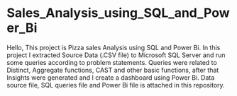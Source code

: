 # Sales_Analysis_using_SQL_and_Power_Bi

Hello, 
This project is Pizza sales Analysis using SQL and Power Bi. In this project I extracted Source Data (.CSV file) to Microsoft SQL Server and run some queries according to problem statements. Queries were related to Distinct, Aggregate functions, CAST and other basic functions, after that Insights were generated and I create a dashboard using Power Bi. Data source file, SQL queries file and Power Bi file is attached in this repository.
